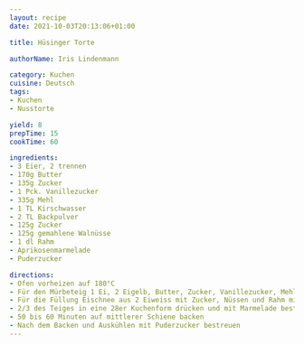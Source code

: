 ```yaml
---
layout: recipe
date: 2021-10-03T20:13:06+01:00

title: Hüsinger Torte

authorName: Iris Lindenmann

category: Kuchen
cuisine: Deutsch
tags:
- Kuchen
- Nusstorte

yield: 8
prepTime: 15
cookTime: 60

ingredients:
- 3 Eier, 2 trennen
- 170g Butter
- 135g Zucker
- 1 Pck. Vanillezucker
- 335g Mehl
- 1 TL Kirschwasser
- 2 TL Backpulver
- 125g Zucker
- 125g gemahlene Walnüsse
- 1 dl Rahm
- Aprikosenmarmelade
- Puderzucker

directions:
- Ofen vorheizen auf 180°C
- Für den Mürbeteig 1 Ei, 2 Eigelb, Butter, Zucker, Vanillezucker, Mehl, Backpulver und Kirschwasser vermengen
- Für die Füllung Eischnee aus 2 Eiweiss mit Zucker, Nüssen und Rahm mischen
- 2/3 des Teiges in eine 28er Kuchenform drücken und mit Marmelade bestreichen, Füllung darauf geben. Aus dem restlichen Teig ein Gitter wie bei einer Linzer herstellen und mit einer Gabel andrücken.
- 50 bis 60 Minuten auf mittlerer Schiene backen
- Nach dem Backen und Auskühlen mit Puderzucker bestreuen
---
```

